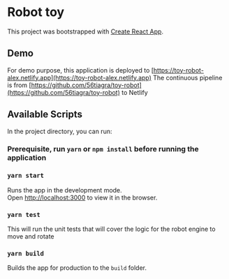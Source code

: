 # Robot toy

This project was bootstrapped with [Create React App](https://github.com/facebook/create-react-app).

## Demo
For demo purpose, this application is deployed to [https://toy-robot-alex.netlify.app](https://toy-robot-alex.netlify.app)
The continuous pipeline is from [https://github.com/56tiagra/toy-robot](https://github.com/56tiagra/toy-robot) to Netlify

## Available Scripts

In the project directory, you can run:

### Prerequisite, run `yarn` or `npm install` before running the application

### `yarn start`

Runs the app in the development mode.\
Open [http://localhost:3000](http://localhost:3000) to view it in the browser.

### `yarn test`

This will run the unit tests that will cover the logic for the robot engine to move and rotate

### `yarn build`

Builds the app for production to the `build` folder.

